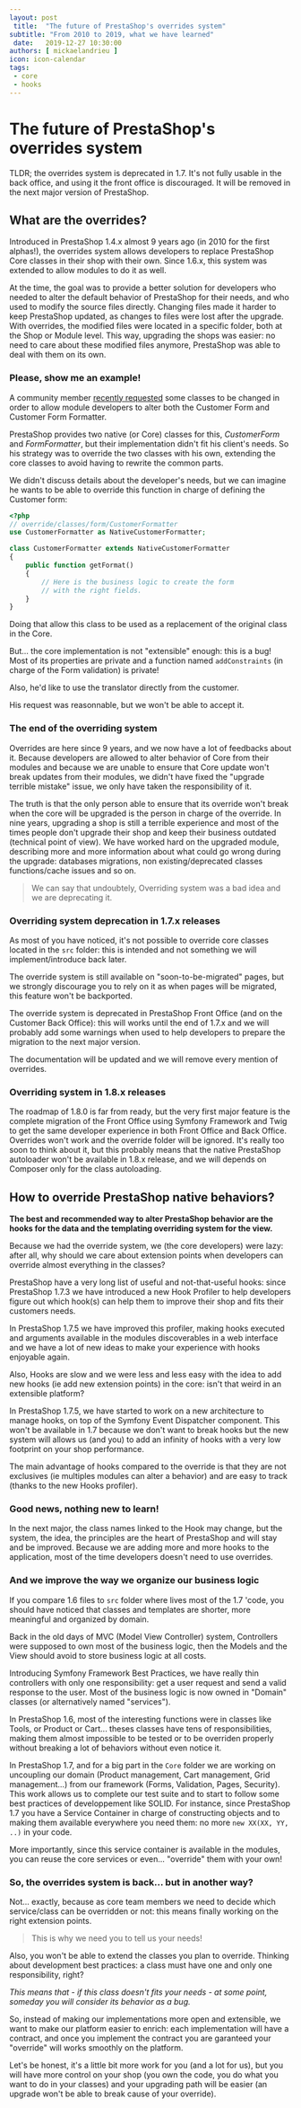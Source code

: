 ```yaml
---
layout: post
 title:  "The future of PrestaShop's overrides system"
subtitle: "From 2010 to 2019, what we have learned"
 date:   2019-12-27 10:30:00
authors: [ mickaelandrieu ]
icon: icon-calendar
tags:
 - core
 - hooks
---
```


 # The future of PrestaShop's overrides system

TLDR; the overrides system is deprecated in 1.7. It's not fully usable in the back office, and using it the front office is discouraged. It will be removed in the next major version of PrestaShop.


## What are the overrides?

Introduced in PrestaShop 1.4.x almost 9 years ago (in 2010 for the first alphas!), the overrides system allows developers to replace PrestaShop Core classes in their shop with their own. Since 1.6.x, this system was extended to allow modules to do it as well.

At the time, the goal was to provide a better solution for developers who needed to alter the default behavior of PrestaShop for their needs, and who used to modify the source files directly. Changing files made it harder to keep PrestaShop updated, as changes to files were lost after the upgrade.
With overrides, the modified files were located in a specific folder, both at the Shop or Module level. This way, upgrading the shops was easier: no need to care about these modified files anymore, PrestaShop was able to deal with them on its own.

 ### Please, show me an example!

A community member [recently requested](https://github.com/PrestaShop/PrestaShop/pull/11910) some classes to be changed in order to allow module developers to alter both the Customer Form and Customer Form Formatter.

PrestaShop provides two native (or Core) classes for this, *CustomerForm* and *FormFormatter*, but their implementation didn't fit his client's needs. So his strategy was to override the two classes with his own, extending the core classes to avoid having to rewrite the common parts.

We didn't discuss details about the developer's needs, but we can imagine he wants to be able to override this function in charge of defining the Customer form:

```php
<?php
// override/classes/form/CustomerFormatter
use CustomerFormatter as NativeCustomerFormatter;

class CustomerFormatter extends NativeCustomerFormatter
{
    public function getFormat()
    {
        // Here is the business logic to create the form
        // with the right fields.
    }
}
```

Doing that allow this class to be used as a replacement of the original class in the Core.

But... the core implementation is not "extensible" enough: this is a bug! Most of its properties are private and a function named `addConstraints` (in charge of  the Form validation) is private!

Also, he'd like to use the translator directly from the customer.

His request was reasonnable, but we won't be able to accept it.

### The end of the overriding system

Overrides are here since 9 years, and we now have a lot of feedbacks about it. Because developers are allowed to alter behavior of Core from their modules and because we are unable to ensure that Core update won't break updates from their modules, we didn't have fixed the "upgrade terrible mistake" issue, we only have taken the responsibility of it.

The truth is that the only person able to ensure that its override won't break when the core will be upgraded is the person in charge of the override. In nine years, upgrading a shop is still a terrible experience and most of the times people don't upgrade their shop and keep their business outdated (technical point of view). We have worked hard on the upgraded module, describing more and more information about what could go wrong during the upgrade: databases migrations, non existing/deprecated classes functions/cache issues and so on.

> We can say that undoubtely, Overriding system was a bad idea and we
> are deprecating it.

### Overriding system deprecation in 1.7.x releases

As most of you have noticed, it's not possible to override core classes located in the `src` folder: this is intended and not something we will implement/introduce back later.

The override system is still available on "soon-to-be-migrated" pages, but we strongly discourage you to rely on it as when pages will be migrated, this feature won't be backported.

The override system is deprecated in PrestaShop Front Office (and on the Customer Back Office): this will works until the end of 1.7.x and we will probably add some warnings when used to help developers to prepare the migration to the next major version.

The documentation will be updated and we will remove every mention of overrides.

### Overriding system in 1.8.x releases

The roadmap of 1.8.0 is far from ready, but the very first major feature is the complete migration of the Front Office using Symfony Framework and Twig to get the same developer experience in both Front Office and Back Office.
Overrides won't work and the override folder will be ignored.
It's really too soon to think about it, but this probably means that the native PrestaShop autoloader won't be available in 1.8.x release, and we will depends on Composer only for the class autoloading.

## How to override PrestaShop native behaviors?

**The best and recommended way to alter PrestaShop behavior are the hooks for the data and the templating overriding system for the view.**

Because we had the override system, we (the core developers) were lazy: after all, why should we care about extension points when developers can override almost everything in the classes?

PrestaShop have a very long list of useful and not-that-useful hooks: since PrestaShop 1.7.3 we have introduced a new Hook Profiler to help developers figure out which hook(s) can help them to improve their shop and fits their customers needs.

In PrestaShop 1.7.5 we have improved this profiler, making hooks executed and arguments available in the modules discoverables in a web interface and we have a lot of new ideas to make your experience with hooks enjoyable again.

Also, Hooks are slow and we were less and less easy with the idea to add new hooks (ie add new extension points) in the core: isn't that weird in an extensible platform?

In PrestaShop 1.7.5, we have started to work on a new architecture to manage hooks, on top of the Symfony Event Dispatcher component. This won't be available in 1.7 because we don't want to break hooks but the new system will allows us (and you) to add an infinity of hooks with a very low footprint on your shop performance.

The main advantage of hooks compared to the override is that they are not exclusives (ie multiples modules can alter a behavior) and are easy to track (thanks to the new Hooks profiler).

### Good news, nothing new to learn!

In the next major, the class names linked to the Hook may change, but the system, the idea, the principles are the heart of PrestaShop and will stay and be improved.
Because we are adding more and more hooks to the application, most of the time developers doesn't need to use overrides.

### And we improve the way we organize our business logic

If you compare 1.6 files to `src` folder where lives most of the 1.7 'code, you should have noticed  that classes and templates are shorter, more meaningful and organized by domain.

Back in the old days of MVC (Model View Controller) system, Controllers were supposed to own most of the business logic, then the Models and the View should avoid to store business logic at all costs.

Introducing Symfony Framework Best Practices, we have really thin controllers with only one responsibility: get a user request and send a valid response to the user. Most of the business logic is now owned in "Domain" classes (or alternatively named "services").

In PrestaShop 1.6, most of the interesting functions were in classes like Tools, or Product or Cart... theses classes have tens of responsibilities, making them almost impossible to be tested or to be overriden properly without breaking a lot of behaviors without even notice it.

In PrestaShop 1.7, and for a big part in the ``Core`` folder we are working on uncoupling our domain (Product management, Cart management, Grid management...) from our framework (Forms, Validation, Pages, Security).
This work allows us to complete our test suite and to start to follow some best practices of developpement like SOLID.
For instance, since PrestaShop 1.7 you have a Service Container in charge of constructing objects and to making them available everywhere you need them: no more `new XX(XX, YY, ..)` in your code.

More importantly, since this service container is available in the modules, you can reuse the core services or even... "override" them with your own!

### So, the overrides system is back... but in another way?

Not... exactly, because as core team members we need to decide which service/class can be overridden or not: this means finally working on the right extension points. 

> This is why we need you to tell us your needs!

Also, you won't be able to extend the classes you plan to override.
Thinking about development best practices: a class must have one and only one responsibility, right?

*This means that - if this class doesn't fits your needs - at some point, someday you will consider its behavior as a bug.*

So, instead of making our implementations more open and extensible, we want to make our platform easier to enrich: each implementation will have a contract, and once you implement the contract you are garanteed your "override" will works smoothly on the platform.

Let's be honest, it's a little bit more work for you (and a lot for us), but you will have more control on your shop (you own the code, you do what you want to do in your classes) and your upgrading path will be easier (an upgrade won't be able to break cause of your override).
